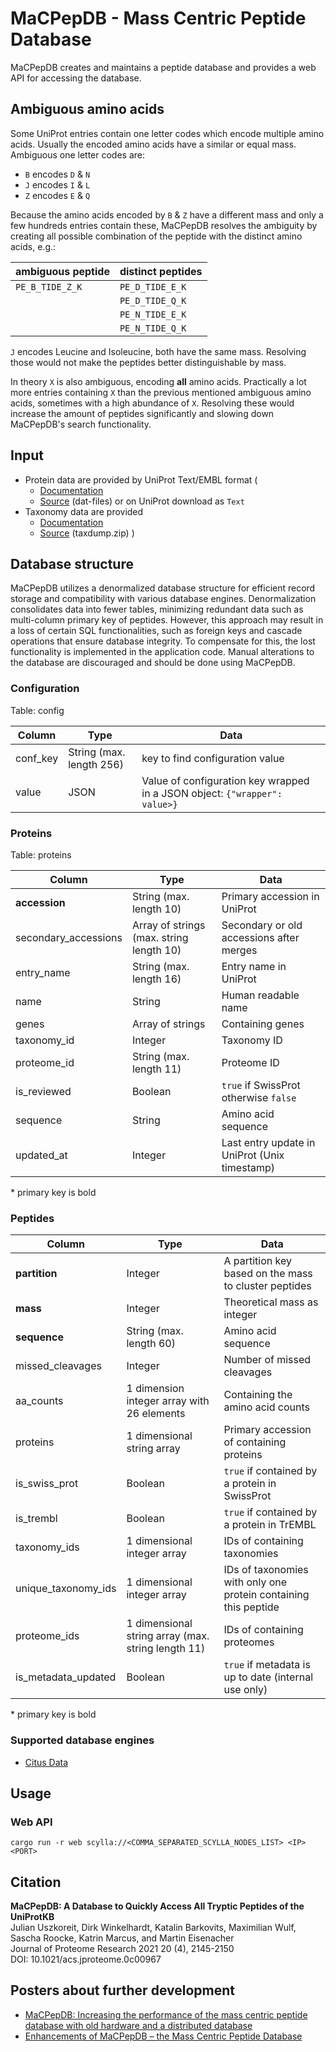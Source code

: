 # MaCPepDB - Mass Centric Peptide Database

MaCPepDB creates and maintains a peptide database and provides a web API for accessing the database.

## Ambiguous amino acids
Some UniProt entries contain one letter codes which encode multiple amino acids. Usually the encoded amino acids
have a similar or equal mass. Ambiguous one letter codes are:

* `B` encodes `D` & `N`
* `J` encodes `I` & `L`
* `Z` encodes `E` & `Q`

Because the amino acids encoded by `B` & `Z` have a different mass and only a few hundreds entries contain these, MaCPepDB resolves the ambiguity by creating all possible combination of the peptide with the distinct amino acids, e.g.:   

| ambiguous peptide | distinct peptides |
| --- | --- |
| `PE_B_TIDE_Z_K` | `PE_D_TIDE_E_K` |
|                 | `PE_D_TIDE_Q_K` |
|                 | `PE_N_TIDE_E_K` |
|                 | `PE_N_TIDE_Q_K` |

`J` encodes Leucine and Isoleucine, both have the same mass. Resolving those would not make the peptides better distinguishable by mass.

In theory `X` is also ambiguous, encoding **all** amino acids. Practically a lot more entries containing `X` than the previous mentioned ambiguous amino acids, sometimes with a high abundance of `X`. Resolving these would increase the amount of peptides significantly and slowing down MaCPepDB's search functionality.

## Input
* Protein data are provided by UniProt Text/EMBL format (
    * [Documentation](https://web.expasy.org/docs/userman.html)
    * [Source](https://ftp.expasy.org/databases/uniprot/) (dat-files) or on UniProt download as `Text`
* Taxonomy data are provided
    * [Documentation](https://ftp.ncbi.nih.gov/pub/taxonomy/taxdump_readme.txt)
    * [Source](https://ftp.ncbi.nih.gov/pub/taxonomy/) (taxdump.zip)
)

## Database structure
MaCPepDB utilizes a denormalized database structure for efficient record storage and compatibility with various database engines. Denormalization consolidates data into fewer tables, minimizing redundant data such as multi-column primary key of peptides. However, this approach may result in a loss of certain SQL functionalities, such as foreign keys and cascade operations that ensure database integrity. To compensate for this, the lost functionality is implemented in the application code. Manual alterations to the database are discouraged and should be done using MaCPepDB.

### Configuration
Table: config   

| Column | Type | Data |
| --- | --- | --- |
| conf_key | String (max. length 256) | key to find configuration value |
| value | JSON | Value of configuration key wrapped in a JSON object: `{"wrapper": value>}`

### Proteins
Table: proteins   

| Column | Type | Data |
| --- | --- | --- |
| **accession** | String (max. length 10) | Primary accession in UniProt |
| secondary_accessions | Array of strings (max. string length 10) | Secondary or old accessions after merges |
| entry_name | String (max. length 16) | Entry name in UniProt |
| name | String | Human readable name |
| genes | Array of strings | Containing genes |
| taxonomy_id | Integer | Taxonomy ID |
| proteome_id | String (max. length 11) |  Proteome ID |
| is_reviewed | Boolean | `true` if SwissProt otherwise `false` |
| sequence | String | Amino acid sequence |
| updated_at | Integer | Last entry update in UniProt (Unix timestamp) |

\* primary key is bold

### Peptides
| Column | Type | Data |
| --- | --- | --- |
| **partition** | Integer | A partition key based on the mass to cluster peptides |
| **mass** | Integer | Theoretical mass as integer |
| **sequence** | String (max. length 60) | Amino acid sequence |
| missed_cleavages | Integer | Number of missed cleavages |
| aa_counts | 1 dimension integer array with 26 elements |  Containing the amino acid counts  |
| proteins | 1 dimensional string array | Primary accession of containing proteins | 
| is_swiss_prot | Boolean | `true` if contained by a protein in SwissProt |
| is_trembl | Boolean | `true` if contained by a protein in TrEMBL |
| taxonomy_ids | 1 dimensional integer array | IDs of containing taxonomies |
| unique_taxonomy_ids | 1 dimensional integer array | IDs of taxonomies with only one protein containing this peptide |
| proteome_ids | 1 dimensional string array (max. string length 11) | IDs of containing proteomes |
| is_metadata_updated | Boolean | `true` if metadata is up to date (internal use only) |

\* primary key is bold

### Supported database engines
* [Citus Data](https://www.citusdata.com/)

## Usage

### Web API
`cargo run -r web scylla://<COMMA_SEPARATED_SCYLLA_NODES_LIST> <IP> <PORT>`

## Citation

**MaCPepDB: A Database to Quickly Access All Tryptic Peptides of the UniProtKB**   
Julian Uszkoreit, Dirk Winkelhardt, Katalin Barkovits, Maximilian Wulf, Sascha Roocke, Katrin Marcus, and Martin Eisenacher   
Journal of Proteome Research 2021 20 (4), 2145-2150    
DOI: 10.1021/acs.jproteome.0c00967 


## Posters about further development
* [MaCPepDB: Increasing the performance of the mass centric peptide database with old hardware and a distributed database](https://macpepdb.mpc.rub.de/api/documents/20220314-macpepdb__increasing-performance.pdf)
* [Enhancements of MaCPepDB – the Mass Centric Peptide Database](https://macpepdb.mpc.rub.de/api/documents/20220331-enhancement_of_macpepdb.pdf)